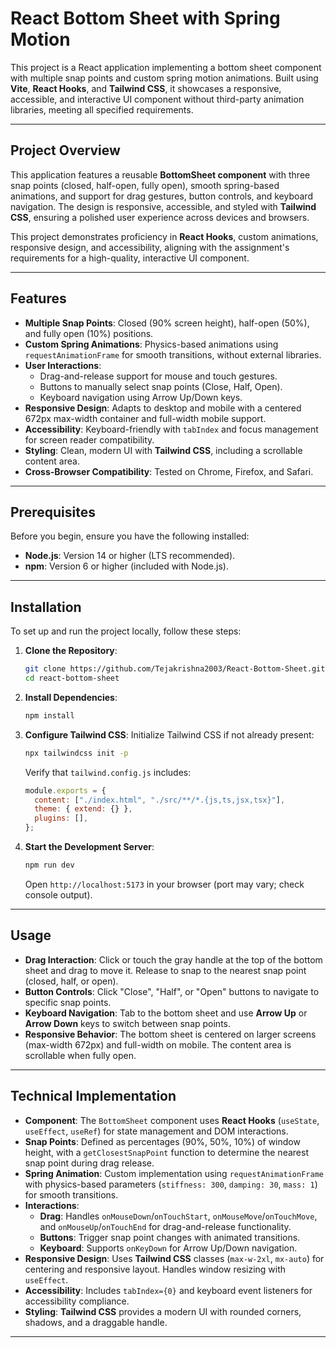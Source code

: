 # React Bottom Sheet with Spring Motion

This project is a React application implementing a bottom sheet component with multiple snap points and custom spring motion animations. Built using **Vite**, **React Hooks**, and **Tailwind CSS**, it showcases a responsive, accessible, and interactive UI component without third-party animation libraries, meeting all specified requirements.

---

## Project Overview

This application features a reusable **BottomSheet component** with three snap points (closed, half-open, fully open), smooth spring-based animations, and support for drag gestures, button controls, and keyboard navigation. The design is responsive, accessible, and styled with **Tailwind CSS**, ensuring a polished user experience across devices and browsers.

This project demonstrates proficiency in **React Hooks**, custom animations, responsive design, and accessibility, aligning with the assignment's requirements for a high-quality, interactive UI component.

---

## Features

* **Multiple Snap Points**: Closed (90% screen height), half-open (50%), and fully open (10%) positions.
* **Custom Spring Animations**: Physics-based animations using `requestAnimationFrame` for smooth transitions, without external libraries.
* **User Interactions**:
    * Drag-and-release support for mouse and touch gestures.
    * Buttons to manually select snap points (Close, Half, Open).
    * Keyboard navigation using Arrow Up/Down keys.
* **Responsive Design**: Adapts to desktop and mobile with a centered 672px max-width container and full-width mobile support.
* **Accessibility**: Keyboard-friendly with `tabIndex` and focus management for screen reader compatibility.
* **Styling**: Clean, modern UI with **Tailwind CSS**, including a scrollable content area.
* **Cross-Browser Compatibility**: Tested on Chrome, Firefox, and Safari.

---

## Prerequisites

Before you begin, ensure you have the following installed:

* **Node.js**: Version 14 or higher (LTS recommended).
* **npm**: Version 6 or higher (included with Node.js).
---

## Installation

To set up and run the project locally, follow these steps:

1.  **Clone the Repository**:
    ```bash
    git clone https://github.com/Tejakrishna2003/React-Bottom-Sheet.git
    cd react-bottom-sheet
    ```

2.  **Install Dependencies**:
    ```bash
    npm install
    ```

3.  **Configure Tailwind CSS**: Initialize Tailwind CSS if not already present:
    ```bash
    npx tailwindcss init -p
    ```
    Verify that `tailwind.config.js` includes:
    ```javascript
    module.exports = {
      content: ["./index.html", "./src/**/*.{js,ts,jsx,tsx}"],
      theme: { extend: {} },
      plugins: [],
    };
    ```

4.  **Start the Development Server**:
    ```bash
    npm run dev
    ```
    Open `http://localhost:5173` in your browser (port may vary; check console output).

---

## Usage

* **Drag Interaction**: Click or touch the gray handle at the top of the bottom sheet and drag to move it. Release to snap to the nearest snap point (closed, half, or open).
* **Button Controls**: Click "Close", "Half", or "Open" buttons to navigate to specific snap points.
* **Keyboard Navigation**: Tab to the bottom sheet and use **Arrow Up** or **Arrow Down** keys to switch between snap points.
* **Responsive Behavior**: The bottom sheet is centered on larger screens (max-width 672px) and full-width on mobile. The content area is scrollable when fully open.

---

## Technical Implementation

* **Component**: The `BottomSheet` component uses **React Hooks** (`useState`, `useEffect`, `useRef`) for state management and DOM interactions.
* **Snap Points**: Defined as percentages (90%, 50%, 10%) of window height, with a `getClosestSnapPoint` function to determine the nearest snap point during drag release.
* **Spring Animation**: Custom implementation using `requestAnimationFrame` with physics-based parameters (`stiffness: 300`, `damping: 30`, `mass: 1`) for smooth transitions.
* **Interactions**:
    * **Drag**: Handles `onMouseDown`/`onTouchStart`, `onMouseMove`/`onTouchMove`, and `onMouseUp`/`onTouchEnd` for drag-and-release functionality.
    * **Buttons**: Trigger snap point changes with animated transitions.
    * **Keyboard**: Supports `onKeyDown` for Arrow Up/Down navigation.
* **Responsive Design**: Uses **Tailwind CSS** classes (`max-w-2xl`, `mx-auto`) for centering and responsive layout. Handles window resizing with `useEffect`.
* **Accessibility**: Includes `tabIndex={0}` and keyboard event listeners for accessibility compliance.
* **Styling**: **Tailwind CSS** provides a modern UI with rounded corners, shadows, and a draggable handle.

---

